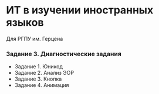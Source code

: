 # ИТ в изучении иностранных языков
Для РГПУ им. Герцена
### Задание 3. Диагностические задания

* Задание 1. Юникод
* Задание 2. Анализ ЭОР
* Задание 3. Кнопка
* Задание 4. Анимация